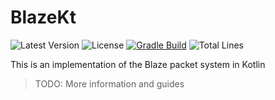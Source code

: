 # BlazeKt
![Latest Version](https://img.shields.io/maven-central/v/com.jacobtread.blaze/blaze-core?label=LATEST%20VERSION&style=for-the-badge)
![License](https://img.shields.io/github/license/jacobtread/BlazeKt?style=for-the-badge)
[![Gradle Build](https://img.shields.io/github/workflow/status/jacobtread/BlazeKt/gradle-build?style=for-the-badge)](https://github.com/jacobtread/BlazeKt/actions/workflows/gradle.yml)
![Total Lines](https://img.shields.io/tokei/lines/github/jacobtread/BlazeKt?style=for-the-badge)

This is an implementation of the Blaze packet system in Kotlin

> TODO: More information and guides
